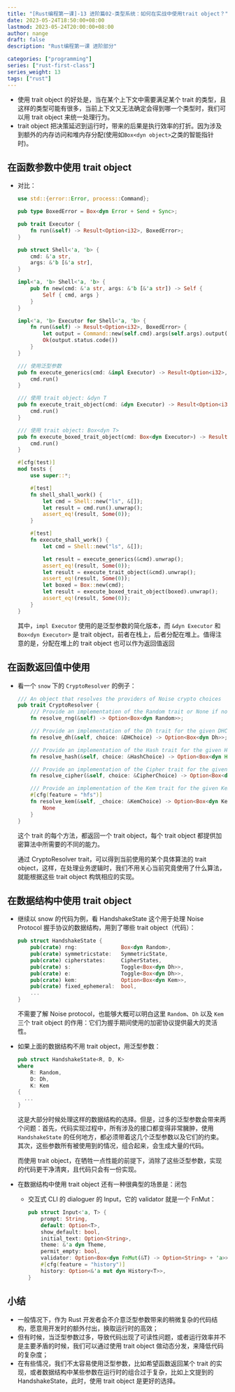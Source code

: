 ```yaml
---
title: "[Rust编程第一课]-13 进阶篇02-类型系统：如何在实战中使用trait object？"
date: 2023-05-24T18:50:00+08:00
lastmod: 2023-05-24T20:00:00+08:00
author: nange
draft: false
description: "Rust编程第一课 进阶部分"

categories: ["programming"]
series: ["rust-first-class"]
series_weight: 13
tags: ["rust"]
---
```


* 使用 trait object 的好处是，当在某个上下文中需要满足某个 trait 的类型，且这样的类型可能有很多，当前上下文又无法确定会得到哪一个类型时，我们可以用 trait object 来统一处理行为。
* trait object 把决策延迟到运行时，带来的后果是执行效率的打折。因为涉及到额外的内存访问和堆内存分配(使用如`Box<dyn object>`之类的智能指针时)。

## 在函数参数中使用 trait object

* 对比：

  ```rust
  use std::{error::Error, process::Command};
  
  pub type BoxedError = Box<dyn Error + Send + Sync>;
  
  pub trait Executor {
      fn run(&self) -> Result<Option<i32>, BoxedError>;
  }
  
  pub struct Shell<'a, 'b> {
      cmd: &'a str,
      args: &'b [&'a str],
  }
  
  impl<'a, 'b> Shell<'a, 'b> {
      pub fn new(cmd: &'a str, args: &'b [&'a str]) -> Self {
          Self { cmd, args }
      }
  }
  
  impl<'a, 'b> Executor for Shell<'a, 'b> {
      fn run(&self) -> Result<Option<i32>, BoxedError> {
          let output = Command::new(self.cmd).args(self.args).output()?;
          Ok(output.status.code())
      }
  }
  
  /// 使用泛型参数
  pub fn execute_generics(cmd: &impl Executor) -> Result<Option<i32>, BoxedError> {
      cmd.run()
  }
  
  /// 使用 trait object: &dyn T
  pub fn execute_trait_object(cmd: &dyn Executor) -> Result<Option<i32>, BoxedError> {
      cmd.run()
  }
  
  /// 使用 trait object: Box<dyn T>
  pub fn execute_boxed_trait_object(cmd: Box<dyn Executor>) -> Result<Option<i32>, BoxedError> {
      cmd.run()
  }
  
  #[cfg(test)]
  mod tests {
      use super::*;
  
      #[test]
      fn shell_shall_work() {
          let cmd = Shell::new("ls", &[]);
          let result = cmd.run().unwrap();
          assert_eq!(result, Some(0));
      }
  
      #[test]
      fn execute_shall_work() {
          let cmd = Shell::new("ls", &[]);
  
          let result = execute_generics(&cmd).unwrap();
          assert_eq!(result, Some(0));
          let result = execute_trait_object(&cmd).unwrap();
          assert_eq!(result, Some(0));
          let boxed = Box::new(cmd);
          let result = execute_boxed_trait_object(boxed).unwrap();
          assert_eq!(result, Some(0));
      }
  }
  ```

  其中，`impl Executor` 使用的是泛型参数的简化版本，而 `&dyn Executor` 和 `Box<dyn Executor>` 是 trait object，前者在栈上，后者分配在堆上。值得注意的是，分配在堆上的 trait object 也可以作为返回值返回



## 在函数返回值中使用

* 看一个 `snow` 下的 `CryptoResolver` 的例子：

  ```rust
  /// An object that resolves the providers of Noise crypto choices
  pub trait CryptoResolver {
      /// Provide an implementation of the Random trait or None if none available.
      fn resolve_rng(&self) -> Option<Box<dyn Random>>;
  
      /// Provide an implementation of the Dh trait for the given DHChoice or None if unavailable.
      fn resolve_dh(&self, choice: &DHChoice) -> Option<Box<dyn Dh>>;
  
      /// Provide an implementation of the Hash trait for the given HashChoice or None if unavailable.
      fn resolve_hash(&self, choice: &HashChoice) -> Option<Box<dyn Hash>>;
  
      /// Provide an implementation of the Cipher trait for the given CipherChoice or None if unavailable.
      fn resolve_cipher(&self, choice: &CipherChoice) -> Option<Box<dyn Cipher>>;
  
      /// Provide an implementation of the Kem trait for the given KemChoice or None if unavailable
      #[cfg(feature = "hfs")]
      fn resolve_kem(&self, _choice: &KemChoice) -> Option<Box<dyn Kem>> {
          None
      }
  }
  ```

  这个 trait 的每个方法，都返回一个 trait object，每个 trait object 都提供加密算法中所需要的不同的能力。

  通过 CryptoResolver trait，可以得到当前使用的某个具体算法的 trait object，这样，在处理业务逻辑时，我们不用关心当前究竟使用了什么算法，就能根据这些 trait object 构筑相应的实现。



## 在数据结构中使用 trait object

* 继续以 snow 的代码为例，看 HandshakeState 这个用于处理 Noise Protocol 握手协议的数据结构，用到了哪些 trait object（代码）：

  ```rust
  pub struct HandshakeState {
      pub(crate) rng:              Box<dyn Random>,
      pub(crate) symmetricstate:   SymmetricState,
      pub(crate) cipherstates:     CipherStates,
      pub(crate) s:                Toggle<Box<dyn Dh>>,
      pub(crate) e:                Toggle<Box<dyn Dh>>,
      pub(crate) kem:              Option<Box<dyn Kem>>,
      pub(crate) fixed_ephemeral:  bool,
      ...
  }
  ```

  不需要了解 Noise protocol，也能够大概可以明白这里 `Random`、`Dh` 以及 `Kem` 三个 trait object 的作用：它们为握手期间使用的加密协议提供最大的灵活性。

* 如果上面的数据结构不用 trait object，用泛型参数：

  ```rust
  pub struct HandshakeState<R, D, K>
  where
      R: Random,
      D: Dh,
      K: Kem
  {
    ...
  }
  ```

  这是大部分时候处理这样的数据结构的选择。但是，过多的泛型参数会带来两个问题：首先，代码实现过程中，所有涉及的接口都变得非常臃肿，使用 `HandshakeState` 的任何地方，都必须带着这几个泛型参数以及它们的约束。其次，这些参数所有被使用到的情况，组合起来，会生成大量的代码。

  而使用 trait object，在牺牲一点性能的前提下，消除了这些泛型参数，实现的代码更干净清爽，且代码只会有一份实现。

* 在数据结构中使用 trait object 还有一种很典型的场景是：闭包

  * 交互式 CLI 的 dialoguer 的 Input，它的 validator 就是一个 FnMut：

    ```rust
    pub struct Input<'a, T> {
        prompt: String,
        default: Option<T>,
        show_default: bool,
        initial_text: Option<String>,
        theme: &'a dyn Theme,
        permit_empty: bool,
        validator: Option<Box<dyn FnMut(&T) -> Option<String> + 'a>>,
        #[cfg(feature = "history")]
        history: Option<&'a mut dyn History<T>>,
    }
    ```

## 小结

* 一般情况下，作为 Rust 开发者会不介意泛型参数带来的稍微复杂的代码结构，愿意用开发时的额外付出，换取运行时的高效；
* 但有时候，当泛型参数过多，导致代码出现了可读性问题，或者运行效率并不是主要矛盾的时候，我们可以通过使用 trait object 做动态分发，来降低代码的复杂度；
* 在有些情况，我们不太容易使用泛型参数，比如希望函数返回某个 trait 的实现，或者数据结构中某些参数在运行时的组合过于复杂，比如上文提到的 HandshakeState，此时，使用 trait object 是更好的选择。

